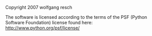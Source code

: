 Copyright 2007 wolfgang resch

The software is licensed according to the terms of the PSF (Python Software Foundation) license found here: http://www.python.org/psf/license/